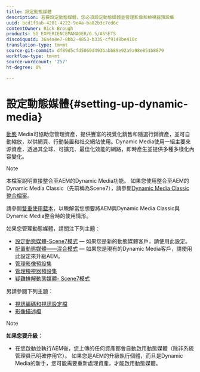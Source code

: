 ```yaml
---
title: 設定動態媒體
description: 若要設定動態媒體，您必須設定動態媒體並管理影像和檢視器預設集
uuid: bcd1f9ab-4201-4222-9e4a-ba82b3c7cd6c
contentOwner: Rick Brough
products: SG_EXPERIENCEMANAGER/6.5/ASSETS
discoiquuid: 36a4a4e7-8bb2-4853-b335-cf9148be410c
translation-type: tm+mt
source-git-commit: df89d5cfd5060d493babb89e92a9a98e851b8879
workflow-type: tm+mt
source-wordcount: '257'
ht-degree: 0%

---
```



# 設定動態媒體{#setting-up-dynamic-media}

[動態](https://www.adobe.com/solutions/web-experience-management/dynamic-media.html) Media可協助您管理資產，提供豐富的視覺化銷售和隨選行銷資產，並可自動縮放，以供網頁、行動裝置和社交網站使用。Dynamic Media使用一組主要來源資產，透過其全球、可擴充、最佳化效能的網路，即時產生並提供多種多樣化內容變化。

>[!NOTE]
>
>本檔案說明直接整合至AEM的Dynamic Media功能。 如果您使用整合至AEM的Dynamic Media Classic（先前稱為Scene7），請參閱[Dynamic Media Classic整合檔案](/help/sites-administering/scene7.md)。
>
>請參閱[雙重使用藍本](/help/sites-administering/scene7.md#dual-use-scenario)，以瞭解當您想要將AEM與Dynamic Media Classic與Dynamic Media整合時的使用情形。

如果您管理動態媒體，請關注下列主題：

* [設定動態媒體-Scene7模式](config-dms7.md) — 如果您是新的動態媒體客戶，請使用此設定。
* [配置動態媒體——混合模式](config-dynamic.md) — 如果您是現有的Dynamic Media客戶，請使用此設定來升級AEM。
* [管理影像預設集](managing-image-presets.md)
* [管理檢視器預設集](managing-viewer-presets.md)
* [疑難排解動態媒體- Scene7模式](troubleshoot-dms7.md)

另請參閱下列主題：

* [視訊編碼和視訊設定檔](video-profiles.md)
* [影像描述檔](image-profiles.md)

>[!NOTE]
>
>**如果您要升級：**
>
>* 在您啟動並執行AEM後，您上傳的任何資產都會自動啟用動態媒體（除非系統管理員已明確停用它）。 如果您是AEM的升級執行個體，而且是Dynamic Media的新手，您可能需要重新處理資產，才能啟用動態媒體。